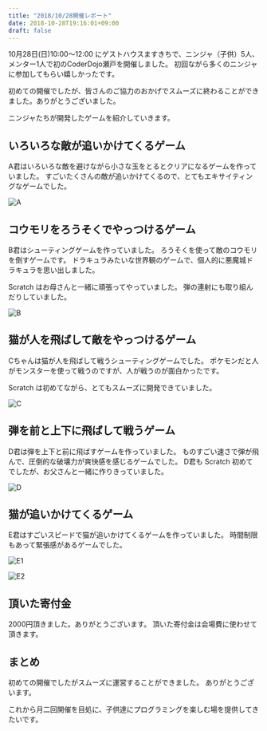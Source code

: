 ```yaml
---
title: "2018/10/28開催レポート"
date: 2018-10-28T19:16:01+09:00
draft: false
---
```


10月28日(日)10:00〜12:00 にゲストハウスますきちで、ニンジャ（子供）5人、メンター1人で初のCoderDojo瀬戸を開催しました。
初回ながら多くのニンジャに参加してもらい嬉しかったです。

<!--more-->

初めての開催でしたが、皆さんのご協力のおかげでスムーズに終わることができました。ありがとうございました。

ニンジャたちが開発したゲームを紹介していきます。

## いろいろな敵が追いかけてくるゲーム

A君はいろいろな敵を避けながら小さな玉をとるとクリアになるゲームを作っていました。
すごいたくさんの敵が追いかけてくるので、とてもエキサイティングなゲームでした。

![A](/images/posts/2018/10/28/20181028_113537.jpg)

## コウモリをろうそくでやっつけるゲーム

B君はシューティングゲームを作っていました。
ろうそくを使って敵のコウモリを倒すゲームです。
ドラキュラみたいな世界観のゲームで、個人的に悪魔城ドラキュラを思い出しました。

Scratch はお母さんと一緒に頑張ってやっていました。
弾の連射にも取り組んだりしていました。

![B](/images/posts/2018/10/28/20181028_113828.jpg)

## 猫が人を飛ばして敵をやっつけるゲーム

Cちゃんは猫が人を飛ばして戦うシューティングゲームでした。
ポケモンだと人がモンスターを使って戦うのですが、人が戦うのが面白かったです。

Scratch は初めてながら、とてもスムーズに開発できていました。

![C](/images/posts/2018/10/28/20181028_114117.jpg)

## 弾を前と上下に飛ばして戦うゲーム

D君は弾を上下と前に飛ばすゲームを作っていました。
ものすごい速さで弾が飛んで、圧倒的な破壊力が爽快感を感じるゲームでした。
D君も Scratch 初めてでしたが、お父さんと一緒に作りきっていました。

![D](/images/posts/2018/10/28/20181028_114452.jpg)

## 猫が追いかけてくるゲーム

E君はすごいスピードで猫が追いかけてくるゲームを作っていました。
時間制限もあって緊張感があるゲームでした。

![E1](/images/posts/2018/10/28/20181028_114909.jpg)

![E2](/images/posts/2018/10/28/20181028_114911.jpg)

## 頂いた寄付金

2000円頂きました。ありがとうございます。
頂いた寄付金は会場費に使わせて頂きます。

## まとめ

初めての開催でしたがスムーズに運営することができました。
ありがとうございます。

これから月二回開催を目処に、子供達にプログラミングを楽しむ場を提供してきたいです。
